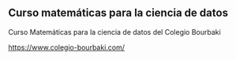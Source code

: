 

## Curso matemáticas para la ciencia de datos

Curso Matemáticas para la ciencia de datos del Colegio Bourbaki

https://www.colegio-bourbaki.com/
